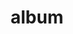 ---
layout: album
resource: facebook
title: "album"
description: "masonry"
active: gallery
header-img: "img/gallery-bg.jpg"
album-title: "my 9th album"
images:
  - image_path: HQT/Vay_Ngan_BB_trang/817181703787757_442449822_839846911521234_7462180861110550042_n.jpg
  - image_path: HQT/Vay_Ngan_BB_trang/817181703787757_445356019_839847391521186_7689022232059005967_n.jpg
  - image_path: HQT/Vay_Ngan_BB_trang/817181703787757_445392626_839847401521185_8870312530705695531_n.jpg
  - image_path: HQT/Vay_Ngan_BB_trang/817181703787758_445248280_840400114799247_2514236085518994498_n.jpg
  - image_path: HQT/Vay_Ngan_BB_trang/817181703787758_445360898_839192524920006_8929086052845166555_n.jpg
  - image_path: HQT/Vay_Ngan_BB_trang/817181703787758_445493246_847741587398433_5485115796316689501_n.jpg
  - image_path: HQT/Vay_Ngan_BB_trang/817181703787759_445242068_845329084306350_1048652237006768816_n.jpg
  - image_path: HQT/Vay_Ngan_BB_trang/817181703787759_445423337_847741410731784_9078234661927842680_n.jpg
  - image_path: HQT/Vay_Ngan_BB_trang/834305472075378_442494730_841747201331205_1814482228625552721_n.jpg
  - image_path: HQT/Vay_Ngan_BB_trang/834305472075378_442502103_841747187997873_693087877023981961_n.jpg
  - image_path: HQT/Vay_Ngan_BB_trang/834305472075378_447783547_848390270666898_5273517965808351747_n.jpg
  - image_path: HQT/Vay_Ngan_BB_trang/839985221507403_445228674_839985734840685_2472672258309005066_n.jpg
  - image_path: HQT/Vay_Ngan_BB_trang/839985221507403_445423837_847741424065116_8371298879161954599_n.jpg
  - image_path: HQT/Vay_Ngan_BB_trang/839985221507403_445441078_845329057639686_8118764066256823671_n.jpg
  - image_path: HQT/Vay_Ngan_BB_trang/882265623946029_453323837_882266723945919_7006200410098522928_n.jpg
  - image_path: HQT/Vay_Ngan_BB_trang/882265640612694_453213882_882266740612584_8156468551809152520_n.jpg
  - image_path: HQT/Vay_Ngan_BB_trang/899016658937592_456692649_899018318937426_6676050196973887267_n.jpg
  - image_path: HQT/Vay_Ngan_BB_trang/899016678937590_456648206_899018325604092_1375685278688819029_n.jpg
  - image_path: HQT/Vay_Ngan_BB_trang/899016712270920_456628631_899018362270755_1467497094676491227_n.jpg
  - image_path: HQT/Vay_Ngan_BB_trang/906699561502635_458502779_906699564835968_3627560047196127380_n.jpg
  - image_path: HQT/Vay_Ngan_BB_trang/922902539882338_461747771_926924052813519_7982795407039140422_n.jpg
  - image_path: HQT/Vay_Ngan_BB_trang/922902539882338_467308582_961620389343885_3596597549136221850_n.jpg
  - image_path: HQT/Vay_Ngan_BB_trang/922902539882338_467426016_961620099343914_4345985393762544922_n.jpg
---